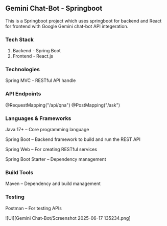 ## Gemini Chat-Bot - Springboot
This is a Springboot project which uses springboot for backend and React for frontend with Google Gemini chat-bot API integeration.

### Tech Stack
1) Backend - Spring Boot
2) Frontend - React.js

### Technologies
Spring MVC - RESTful API handle

### API Endpoints
@RequestMapping("/api/qna")
@PostMapping("/ask")

### Languages & Frameworks
Java 17+ – Core programming language

Spring Boot – Backend framework to build and run the REST API

Spring Web – For creating RESTful services

Spring Boot Starter – Dependency management

### Build Tools
Maven – Dependency and build management

### Testing
Postman – For testing APIs


![UI][Gemini Chat-Bot/Screenshot 2025-06-17 135234.png]
